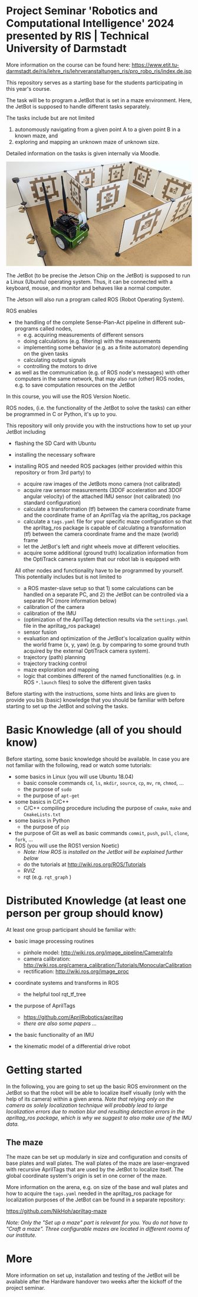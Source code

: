 # Project Seminar 'Robotics and Computational Intelligence' 2024 presented by RIS | Technical University of Darmstadt

More information on the course can be found here: https://www.etit.tu-darmstadt.de/ris/lehre_ris/lehrveranstaltungen_ris/pro_robo_ris/index.de.jsp

This repository serves as a starting base for the students participating in this year's course.

The task will be to program a JetBot that is set in a maze environment. Here, the JetBot is supposed to handle different tasks separately.

The tasks include but are not limited

1) autonomously navigating from a given point A to a given point B in a known maze, and
2) exploring and mapping an unknown maze of unknown size.

Detailed information on the tasks is given internally via Moodle.

![JetBot on its way through a maze](https://github.com/NikHoh/jetbot_maze/blob/main/images/jetbot_in_the_maze.jpg)

The JetBot (to be precise the Jetson Chip on the JetBot) is supposed to run a Linux (Ubuntu) operating system. Thus, it can be connected with a keyboard, mouse, and monitor and behaves like a normal computer.

The Jetson will also run a program called ROS (Robot Operating System).

ROS enables 
- the handling of the complete Sense-Plan-Act pipeline in different sub-programs called nodes,
    - e.g. acquiring measurements of different sensors
    - doing calculations (e.g. filtering) with the measurements
    - implementing some behavior (e.g. as a finite automaton) depending on the given tasks
    - calculating output signals
    - controlling the motors to drive
- as well as the communication (e.g. of ROS node's messages) with other computers in the same network, that may also run (other) ROS nodes, e.g. to save computation resources on the JetBot

In this course, you will use the ROS Version Noetic.

ROS nodes, (i.e. the functionality of the JetBot to solve the tasks) can either be programmed in C or Python, it's up to you. 

This repository will only provide you with the instructions how to set up your JetBot including
- flashing the SD Card with Ubuntu
- installing the necessary software
- installing ROS and needed ROS packages (either provided within this repository or from 3rd party) to
    - acquire raw images of the JetBots mono camera (not calibrated)
    - acquire raw sensor measurements (3DOF acceleration and 3DOF angular velocity) of the attached IMU sensor (not calibrated) (no standard configuration)
    - calculate a transformation (tf) between the camera coordinate frame and the coordinate frame of an AprilTag via the apriltag_ros package
    - calculate a `tags.yaml` file for your specific maze configuration so that the apriltag_ros package is capable of calculating a transformation (tf) between the camera coordinate frame and the maze (world) frame
    - let the JetBot's left and right wheels move at different velocities.
    - acquire some additional (ground truth) localization information from the OptiTrack camera system that our robot lab is equipped with
 
  All other nodes and functionality have to be programmed by yourself. This potentially includes but is not limited to
  - a ROS master-slave setup so that 1) some calculations can be handled on a separate PC, and 2) the JetBot can be controlled via a separate PC (more information below)
  - calibration of the camera
  - calibration of the IMU
  - (optimization of the AprilTag detection results via the `settings.yaml` file in the apriltag_ros package)
  - sensor fusion
  - evaluation and optimization of the JetBot's localization quality within the world frame (x, y, yaw) (e.g. by comparing to some ground truth acquired by the external OptiTrack camera system).
  - trajectory (path) planning
  - trajectory tracking control
  - maze exploration and mapping
  - logic that combines different of the named functionalities (e.g. in ROS `*.launch` files) to solve the different given tasks

Before starting with the instructions, some hints and links are given to provide you bis (basic) knowledge that you should be familiar with before starting to set up the JetBot and solving the tasks.

# Basic Knowledge (all of you should know)

Before starting, some basic knowledge should be available. In case you are not familiar with the following, read or watch some tutorials:
- some basics in Linux (you will use Ubuntu 18.04)
    - basic console commands `cd`, `ls`, `mkdir`, `source`, `cp`, `mv`, `rm`, `chmod`, ...
    - the purpose of `sudo`
    - the purpose of `apt-get`
- some basics in C/C++
    - C/C++ compiling procedure including the purpose of `cmake`, `make` and `CmakeLists.txt`
- some basics in Python
    - the purpose of `pip`
- the purpose of Git as well as basic commands `commit`, `push`, `pull`, `clone`, `fork`, ...
- ROS (you will use the ROS1 version Noetic)
    - *Note: How ROS is installed on the JetBot will be explained further below*
    - do the tutorials at http://wiki.ros.org/ROS/Tutorials
    - RVIZ
    - rqt (e.g. `rqt_graph` )

# Distributed Knowledge (at least one person per group should know)

At least one group participant should be familiar with:
- basic image processing routines
    - pinhole model: http://wiki.ros.org/image_pipeline/CameraInfo
    - camera calibration: http://wiki.ros.org/camera_calibration/Tutorials/MonocularCalibration
    - rectification: http://wiki.ros.org/image_proc

- coordinate systems and transforms in ROS
    - the helpful tool rqt_tf_tree

- the purpose of AprilTags
    - https://github.com/AprilRobotics/apriltag
    - *there are also some papers ...*
	
- the basic functionality of an IMU

- the kinematic model of a differential drive robot 


# Getting started

In the following, you are going to set up the basic ROS environment on the JetBot so that the robot will be able to localize itself visually (only with the help of its camera) within a given arena. 
*Note that relying only on the camera as solely localization technique will probably lead to large localization errors due to motion blur and resulting detection errors in the apriltag_ros package, which is why we suggest to also make use of the IMU data.* 

## The maze

The maze can be set up modularly in size and configuration and consits of base plates and wall plates. The wall plates of the maze are laser-engraved with recursive AprilTags that are used by the JetBot to localize itself.
The global coordinate system's origin is set in one corner of the maze.

More information on the arena, e.g. on size of the base and wall plates and how to acquire the `tags.yaml` needed in the apriltag_ros package for localization purposes of the JetBot can be found in a separate repository:

https://github.com/NikHoh/apriltag-maze

*Note: Only the "Set up a maze" part is relevant for you. You do not have to "Craft a maze". Three configurable mazes are located in different rooms of our institute.*

# More

More information on set up, installation and testing of the JetBot will be available after the Hardware handover two weeks after the kickoff of the project seminar.


